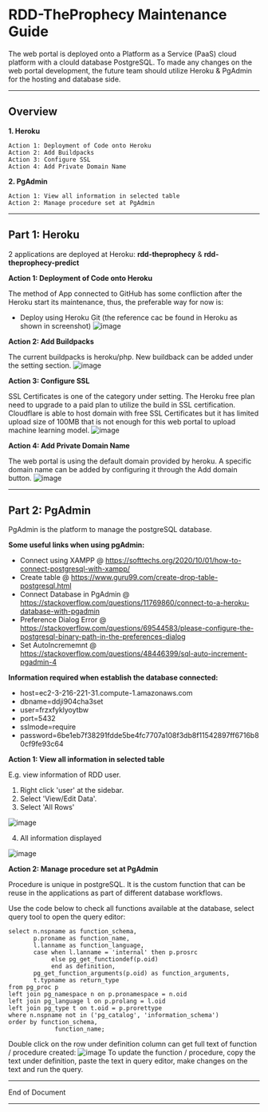 # RDD-TheProphecy Maintenance Guide

The web portal is deployed onto a Platform as a Service (PaaS) cloud platform with a clould database PostgreSQL. To made any changes on the web portal development, the future team should utilize Heroku & PgAdmin for the hosting and database side.

____________________________________________________
## Overview
**1. Heroku**

    Action 1: Deployment of Code onto Heroku
    Action 2: Add Buildpacks
    Action 3: Configure SSL
    Action 4: Add Private Domain Name

**2. PgAdmin**

    Action 1: View all information in selected table
    Action 2: Manage procedure set at PgAdmin
____________________________________________________

## Part 1: Heroku

2 applications are deployed at Heroku: **rdd-theprophecy** & **rdd-theprophecy-predict**

**Action 1: Deployment of Code onto Heroku**

The method of App connected to GitHub has some confliction after the Heroku start its maintenance, thus, the preferable way for now is:
- Deploy using Heroku Git (the reference cac be found in Heroku as shown in screenshot)
![image](https://user-images.githubusercontent.com/34600547/168775595-e82aa80f-fd98-4b95-a407-82f658f2ccc9.png)

**Action 2: Add Buildpacks**

The current buildpacks is heroku/php. New buildback can be added under the setting section.
![image](https://user-images.githubusercontent.com/34600547/168776033-386e23f1-3b40-4347-b891-76b9fe43ced3.png)

**Action 3: Configure SSL**

SSL Certificates is one of the category under setting. The Heroku free plan need to upgrade to a paid plan to utilize the build in SSL certification. Cloudflare is able to host domain with free SSL Certificates but it has limited upload size of 100MB that is not enough for this web portal to upload machine learning model.
![image](https://user-images.githubusercontent.com/34600547/168777568-7de1336a-cf65-4353-9bff-7ab08f6576a6.png)

**Action 4: Add Private Domain Name**

The web portal is using the default domain provided by heroku. A specific domain name can be added by configuring it through the Add domain button.
![image](https://user-images.githubusercontent.com/34600547/168778170-5dbb1460-27a8-4ea3-8ed0-5f5962cf89ae.png)
____________________________________________________

## Part 2: PgAdmin

PgAdmin is the platform to manage the postgreSQL database. 

**Some useful links when using pgAdmin:**
* Connect using XAMPP @ https://softtechs.org/2020/10/01/how-to-connect-postgresql-with-xampp/
* Create table @ https://www.guru99.com/create-drop-table-postgresql.html
* Connect Database in PgAdmin @ https://stackoverflow.com/questions/11769860/connect-to-a-heroku-database-with-pgadmin
* Preference Dialog Error @ https://stackoverflow.com/questions/69544583/please-configure-the-postgresql-binary-path-in-the-preferences-dialog
* Set AutoIncrememnt @ https://stackoverflow.com/questions/48446399/sql-auto-increment-pgadmin-4

**Information required when establish the database connected:**
* host=ec2-3-216-221-31.compute-1.amazonaws.com
* dbname=ddji904cha3set
* user=frzxfyklyoytbw
* port=5432
* sslmode=require
* password=6be1eb7f38291fdde5be4fc7707a108f3db8f11542897ff6716b80cf9fe93c64

**Action 1: View all information in selected table**

E.g. view information of RDD user.
1. Right click 'user' at the sidebar.
2. Select 'View/Edit Data'.
3. Select 'All Rows'

![image](https://user-images.githubusercontent.com/34600547/169373619-468541a5-ceb3-4e41-8940-a49bbf7a6796.png)

4. All information displayed

![image](https://user-images.githubusercontent.com/34600547/169374306-d1bae7d9-98d1-4ad4-8ef0-730b0eb83a3d.png)


**Action 2: Manage procedure set at PgAdmin**

Procedure is unique in postgreSQL. It is the custom function that can be reuse in the applications as part of different database workflows. 


Use the code below to check all functions available at the database, select query tool to open the query editor:
```
select n.nspname as function_schema,
       p.proname as function_name,
       l.lanname as function_language,
       case when l.lanname = 'internal' then p.prosrc
            else pg_get_functiondef(p.oid)
            end as definition,
       pg_get_function_arguments(p.oid) as function_arguments,
       t.typname as return_type
from pg_proc p
left join pg_namespace n on p.pronamespace = n.oid
left join pg_language l on p.prolang = l.oid
left join pg_type t on t.oid = p.prorettype 
where n.nspname not in ('pg_catalog', 'information_schema')
order by function_schema,
             function_name;
```
Double click on the row under definition column can get full text of function / procedure created:
![image](https://user-images.githubusercontent.com/34600547/169373181-b2c371a0-8785-4691-8f48-bd28cc3295ed.png)
To update the function / procedure, copy the text under definition, paste the text in query editor, make changes on the text and run the query.
____________________________________________________
End of Document
____________________________________________________
